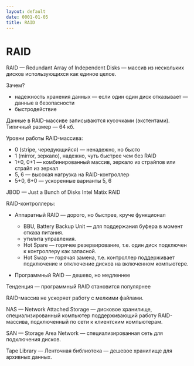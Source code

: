 ```yaml
---
layout: default
date: 0001-01-05
title: RAID
---
```

# RAID

RAID — Redundant Array of Independent Disks — массив из нескольких дисков использующихся как единое целое.

Зачем?

- надежность хранения данных — если один один диск отказывает — данные в безопасности
- быстродействие

Данные в RAID-массиве записываются кусочками (экстентами). Типичный размер — 64 кб.

Уровни работы RAID-массива:

- 0 (stripe, чередующийся) — ненадежно, но бысто
- 1 (mirror, зеркало), надежно, чуть быстрее чем без RAID
- 1+0, 0+1 — комбинированный массив, зеркало из страйпов или страйп из зеркал
- 5, 6 — высокая нагрузка на RAID-контроллер
- 5+0, 6+0 — ускоренные варианты 5, 6

JBOD — Just a Bunch of Disks
Intel Matix RAID

RAID-контроллеры:

- Аппаратный RAID — дорого, но быстрее, круче функционал

  * BBU, Battery Backup Unit — для поддержания буфера в момент отказа питания.
  * утилита управления.
  * Hot Spare — горячее резервирование, т.е. один диск подключен к контроллеру как запасной.
  * Hot Swap — горячая замена, т.е. контроллер поддерживает подключение и отключение дисков на включенном компьютере.

- Программный RAID — дешево, но медленнее

Тенденция — программный RAID становится популярнее

RAID-массив не ускоряет работу с мелкими файлами.

NAS — Network Attached Storage — дисковое хранилище, специализированный компьютер поддерживающий работу RAID-массива, подключенный по сети к клиентским компьютерам.

SAN — Storage Area Network — специализированная сеть для подключения дисков.

Tape Library — Ленточная библиотека — дешевое хранилище для архивных данных.

